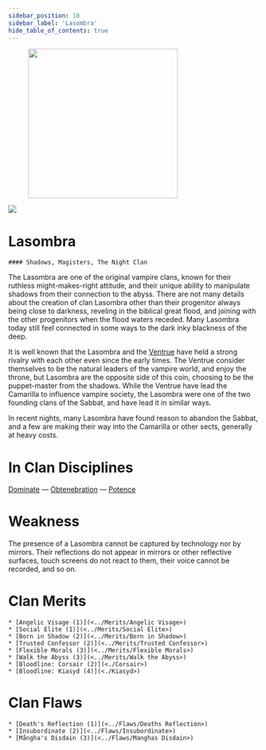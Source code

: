 ```yaml
---
sidebar_position: 10
sidebar_label: 'Lasombra'
hide_table_of_contents: true
---
```

<figure className="float-right-img">
  <img src="/img/shadows.png" width='300px' />
  <figcaption style={{ fontSize: '0.85em', color: '#666', textAlign: 'center' }}>

  </figcaption>
</figure>

<img src="/img/clanlogos/lasombra.png" className="icon-img" />

# Lasombra
    #### Shadows, Magisters, The Night Clan

The Lasombra are one of the original vampire clans, known for their ruthless might-makes-right attitude, and their unique ability to manipulate shadows from their connection to the abyss. There are not many details about the creation of clan Lasombra other than their progenitor always being close to darkness, reveling in the biblical great flood, and joining with the other progenitors when the flood waters receded. Many Lasombra today still feel connected in some ways to the dark inky blackness of the deep.

It is well known that the Lasombra and the [Ventrue](./Ventrue) have held a strong rivalry with each other even since the early times. The Ventrue consider themselves to be the natural leaders of the vampire world, and enjoy the throne, but Lasombra are the opposite side of this coin, choosing to be the puppet-master from the shadows. While the Ventrue have lead the Camarilla to influence vampire society, the Lasombra were one of the two founding clans of the Sabbat, and have lead it in similar ways.

In recent nights, many Lasombra have found reason to abandon the Sabbat, and a few are making their way into the Camarilla or other sects, generally at heavy costs.

# In Clan Disciplines

[Dominate](../Disciplines/Dominate) — [Obtenebration](<../Disciplines/Obtenebration>) — [Potence](<../Disciplines/Potence>)

# Weakness

The presence of a Lasombra cannot be captured by technology nor by mirrors. Their reflections do not appear in mirrors or other reflective surfaces, touch screens do not react to them, their voice cannot be recorded, and so on.

# Clan Merits

    * [Angelic Visage (1)](<../Merits/Angelic Visage>)
    * [Social Elite (1)](<../Merits/Social Elite>)
    * [Born in Shadow (2)](<../Merits/Born in Shadow>)
    * [Trusted Confessor (2)](<../Merits/Trusted Confessor>)
    * [Flexible Morals (3)](<../Merits/Flexible Morals>)
    * [Walk the Abyss (3)](<../Merits/Walk the Abyss>)
    * [Bloodline: Corsair (2)](<./Corsair>)
    * [Bloodline: Kiasyd (4)](<./Kiasyd>)

# Clan Flaws

    * [Death's Reflection (1)](<../Flaws/Deaths Reflection>)
    * [Insubordinate (2)](<../Flaws/Insubordinate>)
    * [Mångha's Disdain (3)](<../Flaws/Manghas Disdain>)
